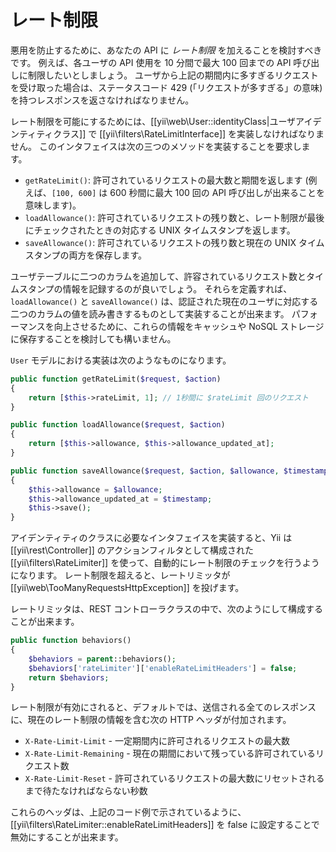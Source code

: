 レート制限
==========

悪用を防止するために、あなたの API に *レート制限* を加えることを検討すべきです。
例えば、各ユーザの API 使用を 10 分間で最大 100 回までの API 呼び出しに制限したいとしましょう。
ユーザから上記の期間内に多すぎるリクエストを受け取った場合は、ステータスコード 429 (「リクエストが多すぎる」の意味) を持つレスポンスを返さなければなりません。

レート制限を可能にするためには、[[yii\web\User::identityClass|ユーザアイデンティティクラス]] で [[yii\filters\RateLimitInterface]] を実装しなければなりません。
このインタフェイスは次の三つのメソッドを実装することを要求します。

* `getRateLimit()`: 許可されているリクエストの最大数と期間を返します
  (例えば、`[100, 600]` は 600 秒間に最大 100 回の API 呼び出しが出来ることを意味します)。
* `loadAllowance()`: 許可されているリクエストの残り数と、レート制限が最後にチェックされたときの対応する UNIX タイムスタンプを返します。
* `saveAllowance()`: 許可されているリクエストの残り数と現在の UNIX タイムスタンプの両方を保存します。

ユーザテーブルに二つのカラムを追加して、許容されているリクエスト数とタイムスタンプの情報を記録するのが良いでしょう。
それらを定義すれば、`loadAllowance()` と `saveAllowance()` は、認証された現在のユーザに対応する二つのカラムの値を読み書きするものとして実装することが出来ます。
パフォーマンスを向上させるために、これらの情報をキャッシュや NoSQL ストレージに保存することを検討しても構いません。

`User` モデルにおける実装は次のようなものになります。

```php
public function getRateLimit($request, $action)
{
    return [$this->rateLimit, 1]; // 1秒間に $rateLimit 回のリクエスト
}

public function loadAllowance($request, $action)
{
    return [$this->allowance, $this->allowance_updated_at];
}

public function saveAllowance($request, $action, $allowance, $timestamp)
{
    $this->allowance = $allowance;
    $this->allowance_updated_at = $timestamp;
    $this->save();
}
```

アイデンティティのクラスに必要なインタフェイスを実装すると、Yii は [[yii\rest\Controller]] のアクションフィルタとして構成された [[yii\filters\RateLimiter]] を使って、自動的にレート制限のチェックを行うようになります。
レート制限を超えると、レートリミッタが [[yii\web\TooManyRequestsHttpException]] を投げます。

レートリミッタは、REST コントローラクラスの中で、次のようにして構成することが出来ます。

```php
public function behaviors()
{
    $behaviors = parent::behaviors();
    $behaviors['rateLimiter']['enableRateLimitHeaders'] = false;
    return $behaviors;
}
```

レート制限が有効にされると、デフォルトでは、送信される全てのレスポンスに、現在のレート制限の情報を含む次の HTTP ヘッダが付加されます。

* `X-Rate-Limit-Limit` - 一定期間内に許可されるリクエストの最大数
* `X-Rate-Limit-Remaining` - 現在の期間において残っている許可されているリクエスト数
* `X-Rate-Limit-Reset` - 許可されているリクエストの最大数にリセットされるまで待たなければならない秒数

これらのヘッダは、上記のコード例で示されているように、[[yii\filters\RateLimiter::enableRateLimitHeaders]] を false に設定することで無効にすることが出来ます。
